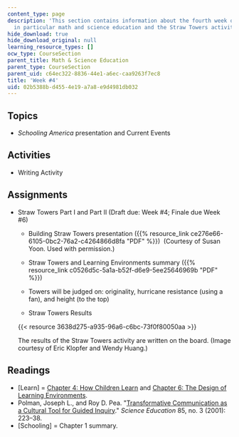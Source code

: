 ```yaml
---
content_type: page
description: 'This section contains information about the fourth week of the course,
  in particular math and science education and the Straw Towers activity. '
hide_download: true
hide_download_original: null
learning_resource_types: []
ocw_type: CourseSection
parent_title: Math & Science Education
parent_type: CourseSection
parent_uid: c64ec322-8836-44e1-a6ec-caa9263f7ec8
title: 'Week #4'
uid: 02b5388b-d455-4e19-a7a8-e9d4981db032
---
```


Topics
------

*   _Schooling America_ presentation and Current Events

Activities
----------

*   Writing Activity

Assignments
-----------

*   Straw Towers Part I and Part II (Draft due: Week #4; Finale due Week #6)
    *   Building Straw Towers presentation ({{% resource_link ce276e66-6105-0bc2-76a2-c4264866d8fa "PDF" %}})  (Courtesy of Susan Yoon. Used with permission.)  
        
    *   Straw Towers and Learning Environments summary ({{% resource_link c0526d5c-5a1a-b52f-d6e9-5ee25646969b "PDF" %}})
    *   Towers will be judged on: originality, hurricane resistance (using a fan), and height (to the top)
    *   Straw Towers Results
    
    {{< resource 3638d275-a935-96a6-c6bc-73f0f80050aa >}}
    
    The results of the Straw Towers activity are written on the board. (Image courtesy of Eric Klopfer and Wendy Huang.)
    

Readings
--------

*   \[Learn\] = [Chapter 4: How Children Learn](http://www.nap.edu/openbook.php?record_id=9853&page=79) and [Chapter 6: The Design of Learning Environments](http://www.nap.edu/openbook.php?record_id=9853&page=129).
*   Polman, Joseph L., and Roy D. Pea. "[Transformative Communication as a Cultural Tool for Guided Inquiry](http://dx.doi.org/10.1002/sce.1007)." _Science Education_ 85, no. 3 (2001): 223–38.
*   \[Schooling\] = Chapter 1 summary.